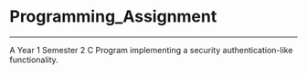 # Programming_Assignment
---
A Year 1 Semester 2 C Program implementing a security authentication-like functionality.
